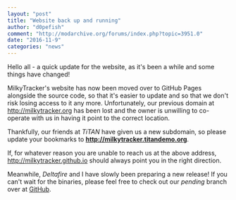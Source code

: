 ```yaml
---
layout: "post"
title: "Website back up and running"
author: "d0pefish"
comment: "http://modarchive.org/forums/index.php?topic=3951.0"
date: "2016-11-9"
categories: "news"
---
```


Hello all - a quick update for the website, as it's been a while and some things have changed!

MilkyTracker's website has now been moved over to GitHub Pages alongside the source code, so that it's easier to update and so that we don't risk losing access to it any more. Unfortunately, our previous domain at <http://milkytracker.org> has been lost and the owner is unwilling to co-operate with us in having it point to the correct location.

Thankfully, our friends at *TiTAN* have given us a new subdomain, so please update your bookmarks to **<http://milkytracker.titandemo.org>**.

If, for whatever reason you are unable to reach us at the above address, <http://milkytracker.github.io> should always point you in the right direction.

Meanwhile, *Deltafire* and I have slowly been preparing a new release! If you can't wait for the binaries, please feel free to check out our *pending* branch over at [GitHub][src-github].

[src-github]: http://github.com/milkytracker/milkytracker

